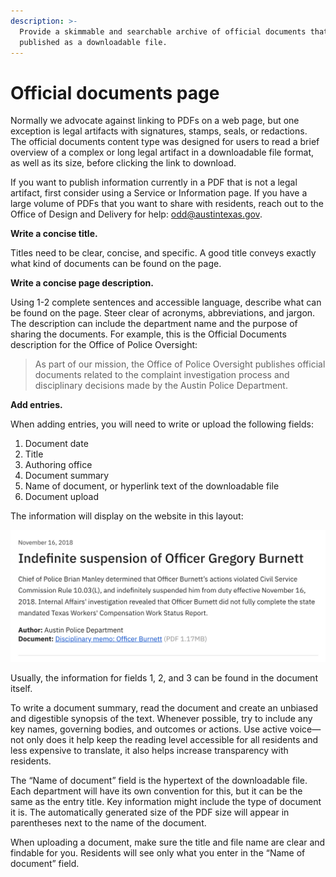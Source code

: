 ```yaml
---
description: >-
  Provide a skimmable and searchable archive of official documents that must be
  published as a downloadable file.
---
```


# Official documents page

Normally we advocate against linking to PDFs on a web page, but one exception is legal artifacts with signatures, stamps, seals, or redactions. The official documents content type was designed for users to read a brief overview of a complex or long legal artifact in a downloadable file format, as well as its size, before clicking the link to download.

If you want to publish information currently in a PDF that is not a legal artifact, first consider using a Service or Information page. If you have a large volume of PDFs that you want to share with residents, reach out to the Office of Design and Delivery for help: [odd@austintexas.gov](mailto:odd@austintexas.gov).

**Write a concise title.**

Titles need to be clear, concise, and specific. A good title conveys exactly what kind of documents can be found on the page.

**Write a concise page description.**

Using 1-2 complete sentences and accessible language, describe what can be found on the page. Steer clear of acronyms, abbreviations, and jargon. The description can include the department name and the purpose of sharing the documents. For example, this is the Official Documents description for the Office of Police Oversight:

> As part of our mission, the Office of Police Oversight publishes official documents related to the complaint investigation process and disciplinary decisions made by the Austin Police Department.

**Add entries.**

When adding entries, you will need to write or upload the following fields:

1. Document date
2. Title
3. Authoring office
4. Document summary
5. Name of document, or hyperlink text of the downloadable file
6. Document upload

The information will display on the website in this layout:

![An example of an Official Documents entry](../.gitbook/assets/screen-shot-2019-10-15-at-6.53.33-pm.png)

Usually, the information for fields 1, 2, and 3 can be found in the document itself.

To write a document summary, read the document and create an unbiased and digestible synopsis of the text. Whenever possible, try to include any key names, governing bodies, and outcomes or actions. Use active voice—not only does it help keep the reading level accessible for all residents and less expensive to translate, it also helps increase transparency with residents.

The “Name of document” field is the hypertext of the downloadable file. Each department will have its own convention for this, but it can be the same as the entry title. Key information might include the type of document it is. The automatically generated size of the PDF size will appear in parentheses next to the name of the document.

When uploading a document, make sure the title and file name are clear and findable for you. Residents will see only what you enter in the “Name of document” field.

